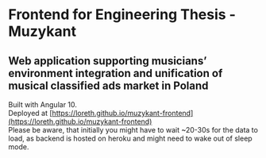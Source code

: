 # Frontend for Engineering Thesis - Muzykant  
## Web application supporting musicians’ environment integration and unification of musical classified ads market in Poland
Built with Angular 10.  
Deployed at [https://loreth.github.io/muzykant-frontend](https://loreth.github.io/muzykant-frontend)  
Please be aware, that initially you might have to wait ~20-30s for the data to load, as backend is hosted on heroku and might need to wake out of sleep mode.
